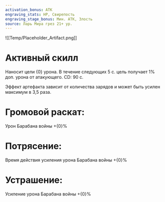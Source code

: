 ```yaml
---
activation_bonus: АТК
engraving_stats: HP, Свирепость
engraving_stage_bonus: Мин. АТК, Злость
source: Ларь Мира грез 21+ ур.
---
```

![[Temp/Placeholder_Artifact.png]]
# Активный скилл
Наносит цели {0} урона. В течение следующих 5 с. цель получает 1% доп. урона от атакующего. CD: 90 с.

Эффект артефакта зависит от количества зарядов и может быть усилен максимум в 3,5 раза.

# Громовой раскат: 
Урон Барабана войны +{0}%
# Потрясение: 
Время действия усиления урона Барабана войны +{0}%
# Устрашение: 
Усиление урона Барабана войны +{0}%
